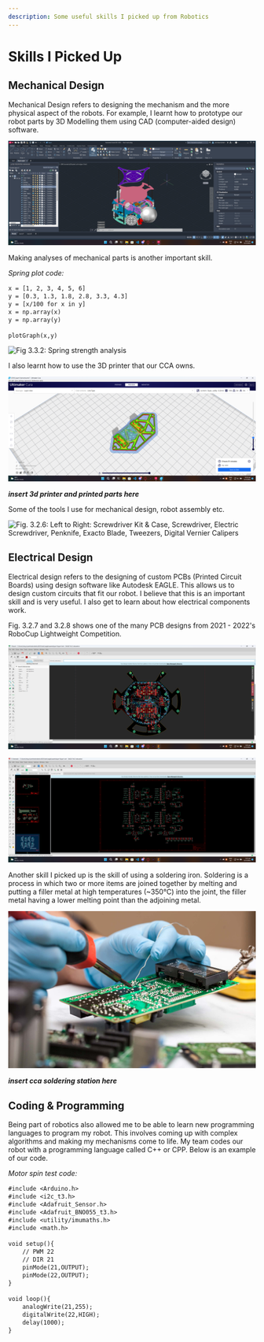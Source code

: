 ```yaml
---
description: Some useful skills I picked up from Robotics
---
```


# Skills I Picked Up

## Mechanical Design

Mechanical Design refers to designing the mechanism and the more physical aspect of the robots. For example, I learnt how to prototype our robot parts by 3D Modelling them using CAD (computer-aided design) software.

![Fig. 3.3.1: Screenshot of CAD Software (AutoCAD 2023) with RoboCup Robot](<../.gitbook/assets/image (5).png>)

Making analyses of mechanical parts is another important skill.

_Spring plot code:_

```
x = [1, 2, 3, 4, 5, 6]
y = [0.3, 1.3, 1.8, 2.8, 3.3, 4.3]
y = [x/100 for x in y]
x = np.array(x)
y = np.array(y)

plotGraph(x,y)
```

![Fig 3.3.2: Spring strength analysis](../.gitbook/assets/image\_2022-05-22\_113204558.png)

I also learnt how to use the 3D printer that our CCA owns.

![Fig. 3.3.3: Screenshot of 3D Priting Slicing Software (Ultimaker CURA)](<../.gitbook/assets/image (6) (1).png>)

_**insert 3d printer and printed parts here**_

Some of the tools I use for mechanical design, robot assembly etc.

![Fig. 3.2.6: Left to Right: Screwdriver Kit & Case, Screwdriver, Electric Screwdriver, Penknife, Exacto Blade, Tweezers, Digital Vernier Calipers](<../.gitbook/assets/20220522\_103955 (1).jpg>)

## Electrical Design

Electrical design refers to the designing of custom PCBs (Printed Circuit Boards) using design software like Autodesk EAGLE. This allows us to design custom circuits that fit our robot. I believe that this is an important skill and is very useful. I also get to learn about how electrical components work.

Fig. 3.2.7 and 3.2.8 shows one of the many PCB designs from 2021 - 2022's RoboCup Lightweight Competition.

![Fig. 3.2.7: Screenshot of Layer 1 PCB .brd design in PCB Design Software (EAGLE)](<../.gitbook/assets/image (1).png>)

![Fig. 3.2.8: Screenshot of Layer 1 PCB .sch design in PCB Design Software (EAGLE)](<../.gitbook/assets/image (3).png>)

Another skill I picked up is the skill of using a soldering iron. Soldering is a process in which two or more items are joined together by melting and putting a filler metal at high temperatures (\~350°C) into the joint, the filler metal having a lower melting point than the adjoining metal.

![Fig 3.2.9: Google image of soldering process](<../.gitbook/assets/image (6).png>)

_**insert cca soldering station here**_

## Coding & Programming

Being part of robotics also allowed me to be able to learn new programming languages to program my robot. This involves coming up with complex algorithms and making my mechanisms come to life. My team codes our robot with a programming language called C++ or CPP. Below is an example of our code.

_Motor spin test code:_

```
#include <Arduino.h>
#include <i2c_t3.h>
#include <Adafruit_Sensor.h>
#include <Adafruit_BNO055_t3.h>
#include <utility/imumaths.h>
#include <math.h>

void setup(){
    // PWM 22
    // DIR 21
    pinMode(21,OUTPUT);
    pinMode(22,OUTPUT);
}

void loop(){
    analogWrite(21,255);
    digitalWrite(22,HIGH);
    delay(1000);
}
```
